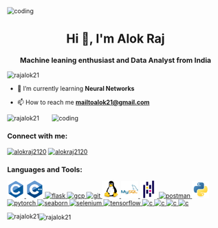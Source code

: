 <img align="center" alt="coding" width="1000" src="https://media.licdn.com/dms/image/v2/D4D16AQG-UGUBRCzIOQ/profile-displaybackgroundimage-shrink_350_1400/profile-displaybackgroundimage-shrink_350_1400/0/1690702662770?e=1734566400&v=beta&t=OI5ajVlC10-iBhPEm6S8XajfWekYEADG1HBSIgYkxVA">
<h1 align="center">Hi 👋, I'm Alok Raj</h1>
<h3 align="center">Machine leaning enthusiast and Data Analyst from India</h3>
<p align="left"> <img src="https://komarev.com/ghpvc/?username=rajalok21&label=Profile%20views&color=0e75b6&style=flat" alt="rajalok21" /> </p>

- 🌱 I’m currently learning **Neural Networks**

- 📫 How to reach me **mailtoalok21@gmail.com**

<img align="right" alt="coding" width="400" src="https://swisscognitive.ch/wp-content/uploads/2019/10/giphy.gif">
<p align="left"> <img src="https://komarev.com/ghpvc/?username=rajalok21&label=Profile%20views&color=0e75b6&style=flat" alt="rajalok21" /> </p>

<h3 align="left">Connect with me:</h3>
<p align="left">
<a href="https://linkedin.com/in/alokraj2120" target="blank"><img align="center" src="https://raw.githubusercontent.com/rahuldkjain/github-profile-readme-generator/master/src/images/icons/Social/linked-in-alt.svg" alt="alokraj2120" height="30" width="40" /></a>
<a href="https://instagram.com/alokraj2120" target="blank"><img align="center" src="https://raw.githubusercontent.com/rahuldkjain/github-profile-readme-generator/master/src/images/icons/Social/instagram.svg" alt="alokraj2120" height="30" width="40" /></a>
</p>

<h3 align="left">Languages and Tools:</h3>
<p align="left"> <a href="https://www.cprogramming.com/" target="_blank" rel="noreferrer"> <img src="https://raw.githubusercontent.com/devicons/devicon/master/icons/c/c-original.svg" alt="c" width="40" height="40"/> </a> <a href="https://www.w3schools.com/cpp/" target="_blank" rel="noreferrer"> <img src="https://raw.githubusercontent.com/devicons/devicon/master/icons/cplusplus/cplusplus-original.svg" alt="cplusplus" width="40" height="40"/> </a> <a href="https://flask.palletsprojects.com/" target="_blank" rel="noreferrer"> <img src="https://www.vectorlogo.zone/logos/pocoo_flask/pocoo_flask-icon.svg" alt="flask" width="40" height="40"/> </a> <a href="https://cloud.google.com" target="_blank" rel="noreferrer"> <img src="https://www.vectorlogo.zone/logos/google_cloud/google_cloud-icon.svg" alt="gcp" width="40" height="40"/> </a> <a href="https://git-scm.com/" target="_blank" rel="noreferrer"> <img src="https://www.vectorlogo.zone/logos/git-scm/git-scm-icon.svg" alt="git" width="40" height="40"/> </a> <a href="https://www.linux.org/" target="_blank" rel="noreferrer"> <img src="https://raw.githubusercontent.com/devicons/devicon/master/icons/linux/linux-original.svg" alt="linux" width="40" height="40"/> </a> <a href="https://www.mysql.com/" target="_blank" rel="noreferrer"> <img src="https://raw.githubusercontent.com/devicons/devicon/master/icons/mysql/mysql-original-wordmark.svg" alt="mysql" width="40" height="40"/> </a> <a href="https://pandas.pydata.org/" target="_blank" rel="noreferrer"> <img src="https://raw.githubusercontent.com/devicons/devicon/2ae2a900d2f041da66e950e4d48052658d850630/icons/pandas/pandas-original.svg" alt="pandas" width="40" height="40"/> </a> <a href="https://postman.com" target="_blank" rel="noreferrer"> <img src="https://www.vectorlogo.zone/logos/getpostman/getpostman-icon.svg" alt="postman" width="40" height="40"/> </a> <a href="https://www.python.org" target="_blank" rel="noreferrer"> <img src="https://raw.githubusercontent.com/devicons/devicon/master/icons/python/python-original.svg" alt="python" width="40" height="40"/> </a> <a href="https://pytorch.org/" target="_blank" rel="noreferrer"> <img src="https://www.vectorlogo.zone/logos/pytorch/pytorch-icon.svg" alt="pytorch" width="40" height="40"/> </a> <a href="https://seaborn.pydata.org/" target="_blank" rel="noreferrer"> <img src="https://seaborn.pydata.org/_images/logo-mark-lightbg.svg" alt="seaborn" width="40" height="40"/> </a> <a href="https://www.selenium.dev" target="_blank" rel="noreferrer"> <img src="https://raw.githubusercontent.com/detain/svg-logos/780f25886640cef088af994181646db2f6b1a3f8/svg/selenium-logo.svg" alt="selenium" width="40" height="40"/> </a> <a href="https://www.tensorflow.org" target="_blank" rel="noreferrer"> <img src="https://www.vectorlogo.zone/logos/tensorflow/tensorflow-icon.svg" alt="tensorflow" width="40" height="40"/> </a> <a href="https://numpy.org/" target="_blank" rel="noreferrer"> <img src="https://numpy.org/images/logo.svg" alt="c" width="40" height="40"/> </a> <a href="https://scikit-learn.org/stable/" target="_blank" rel="noreferrer"> <img src="https://scikit-learn.org/stable/_static/scikit-learn-logo-small.png" alt="c" width="40" height="40"/> </a> <a href="https://spacy.io/" target="_blank" rel="noreferrer"> <img src="https://spacy.io/_next/static/media/social_default.96b04585.jpg" alt="c" width="40" height="40"/> </a> <a href="https://matplotlib.org/" target="_blank" rel="noreferrer"> <img src="https://matplotlib.org/_static/logo_dark.svg" alt="c" width="40" height="40"/> </a> </p>

<p><img align="left" src="https://github-readme-stats.vercel.app/api/top-langs?username=rajalok21&show_icons=true&theme=dracula&title_color=fafafa&text_color=f3eded&locale=en&layout=compact" alt="rajalok21" /></p>



<p><img align="center" src="https://github-readme-streak-stats.herokuapp.com/?user=rajalok21&theme=dark" alt="rajalok21" /></p>
